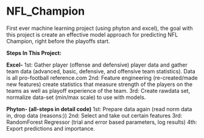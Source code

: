 # NFL_Champion
First ever machine learning project (using phyton and excel), the goal with this project is create an effective model approach for predicting NFL Champion, right before the playoffs start.

**Steps In This Project:**

**Excel-**
1st: Gather player (offense and defensive) player data and gather team data (advanced, basic, defensive, and offensive team statistics). Data is all pro-football reference.com
2nd: Feature engineering (re-created/made new features) create statistics that measure strength of the players on the teams as well as playoff experience of the team.
3rd: Create rawdata set, normalize data-set (min/max scale) to use with models.

**Phyton- (all-steps in detail code)**
1st: Prepare data again (read norm data in, drop data (reasons:)) 
2nd: Select and take out certain features
3rd: RandomForest Regressor (trial and error based parameters, log results)
4th: Export predictions and importance.
